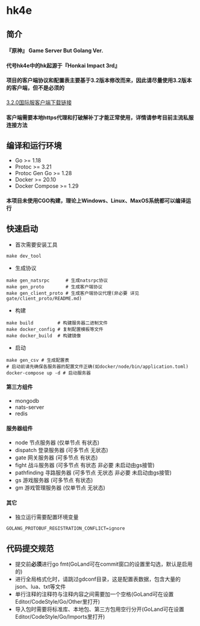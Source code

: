 # hk4e

## 简介

#### 『原神』 Game Server But Golang Ver.

#### 代号hk4e中的hk起源于『Honkai Impact 3rd』

#### 项目的客户端协议和配置表主要基于3.2版本修改而来，因此请尽量使用3.2版本的客户端，但不是必须的

[3.2.0国际服客户端下载链接](https://autopatchhk.yuanshen.com/client_app/download/pc_zip/20221024103618_h2e3o3zijYKEqHnQ/GenshinImpact_3.2.0.zip)

#### 客户端需要本地https代理和打破解补丁才能正常使用，详情请参考目前主流私服连接方法

## 编译和运行环境

* Go >= 1.18
* Protoc >= 3.21
* Protoc Gen Go >= 1.28
* Docker >= 20.10
* Docker Compose >= 1.29

#### 本项目未使用CGO构建，理论上Windows、Linux、MaxOS系统都可以编译运行

## 快速启动

* 首次需要安装工具

```shell
make dev_tool
```

* 生成协议

```shell
make gen_natsrpc      # 生成natsrpc协议
make gen_proto        # 生成客户端协议
make gen_client_proto # 生成客户端协议代理(非必要 详见gate/client_proto/README.md)
```

* 构建

```shell
make build         # 构建服务器二进制文件
make docker_config # 复制配置模板等文件
make docker_build  # 构建镜像
```

* 启动

```shell
make gen_csv # 生成配置表
# 启动前请先确保各服务器的配置文件正确(如docker/node/bin/application.toml)
docker-compose up -d # 启动服务器
```

#### 第三方组件

* mongodb
* nats-server
* redis

#### 服务器组件

* node 节点服务器 (仅单节点 有状态)
* dispatch 登录服务器 (可多节点 无状态)
* gate 网关服务器 (可多节点 有状态)
* fight 战斗服务器 (可多节点 有状态 非必要 未启动由gs接管)
* pathfinding 寻路服务器 (可多节点 无状态 非必要 未启动由gs接管)
* gs 游戏服务器 (可多节点 有状态)
* gm 游戏管理服务器 (仅单节点 无状态)

#### 其它

* 独立运行需要配置环境变量

```shell
GOLANG_PROTOBUF_REGISTRATION_CONFLICT=ignore
```

## 代码提交规范

* 提交前**必须**进行go fmt(GoLand可在commit窗口的设置里勾选，默认是启用的)
* 进行全局格式化时，请跳过gdconf目录，这是配置表数据，包含大量的json、lua、txt等文件
* 单行注释的注释符与注释内容之间需要加一个空格(GoLand可在设置Editor/CodeStyle/Go/Other里打开)
* 导入包时需要将标准库、本地包、第三方包用空行分开(GoLand可在设置Editor/CodeStyle/Go/Imports里打开)
